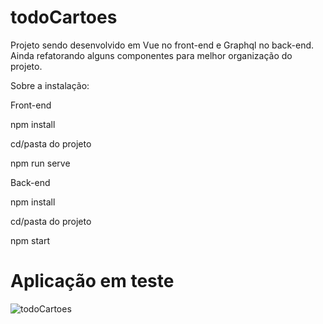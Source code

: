 # todoCartoes
Projeto  sendo desenvolvido em  Vue no front-end e Graphql no back-end. 
Ainda refatorando alguns componentes para melhor organização do projeto.



Sobre a instalação:

Front-end

npm install

cd/pasta do projeto

npm run serve

Back-end

npm install

cd/pasta do projeto

npm start

# Aplicação em teste

![todoCartoes](https://user-images.githubusercontent.com/30943675/73551902-09acff80-4426-11ea-9328-2bf3d3fca2cd.jpg)
